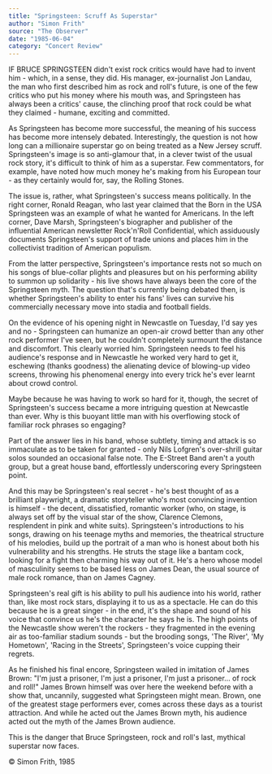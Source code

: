 ```yaml
---
title: "Springsteen: Scruff As Superstar"
author: "Simon Frith"
source: "The Observer"
date: "1985-06-04"
category: "Concert Review"
---
```


IF BRUCE SPRINGSTEEN didn't exist rock critics would have had to invent him - which, in a sense, they did. His manager, ex-journalist Jon Landau, the man who first described him as rock and roll's future, is one of the few critics who put his money where his mouth was, and Springsteen has always been a critics' cause, the clinching proof that rock could be what they claimed - humane, exciting and committed.

As Springsteen has become more successful, the meaning of his success has become more intensely debated. Interestingly, the question is not how long can a millionaire superstar go on being treated as a New Jersey scruff. Springsteen's image is so anti-glamour that, in a clever twist of the usual rock story, it's difficult to think of him as a superstar. Few commentators, for example, have noted how much money he's making from his European tour - as they certainly would for, say, the Rolling Stones.

The issue is, rather, what Springsteen's success means politically. In the right corner, Ronald Reagan, who last year claimed that the Born in the USA Springsteen was an example of what he wanted for Americans. In the left corner, Dave Marsh, Springsteen's biographer and publisher of the influential American newsletter Rock'n'Roll Confidential, which assiduously documents Springsteen's support of trade unions and places him in the collectivist tradition of American populism.

From the latter perspective, Springsteen's importance rests not so much on his songs of blue-collar plights and pleasures but on his performing ability to summon up solidarity - his live shows have always been the core of the Springsteen myth. The question that's currently being debated then, is whether Springsteen's ability to enter his fans' lives can survive his commercially necessary move into stadia and football fields.

On the evidence of his opening night in Newcastle on Tuesday, I'd say yes and no - Springsteen can humanize an open-air crowd better than any other rock performer I've seen, but he couldn't completely surmount the distance and discomfort. This clearly worried him. Springsteen needs to feel his audience's response and in Newcastle he worked very hard to get it, eschewing (thanks goodness) the alienating device of blowing-up video screens, throwing his phenomenal energy into every trick he's ever learnt about crowd control.

Maybe because he was having to work so hard for it, though, the secret of Springsteen's success became a more intriguing question at Newcastle than ever. Why is this buoyant little man with his overflowing stock of familiar rock phrases so engaging?

Part of the answer lies in his band, whose subtlety, timing and attack is so immaculate as to be taken for granted - only Nils Lofgren's over-shrill guitar solos sounded an occasional false note. The E-Street Band aren't a youth group, but a great house band, effortlessly underscoring every Springsteen point.

And this may be Springsteen's real secret - he's best thought of as a brilliant playwright, a dramatic storyteller who's most convincing invention is himself - the decent, dissatisfied, romantic worker (who, on stage, is always set off by the visual star of the show, Clarence Clemons, resplendent in pink and white suits). Springsteen's introductions to his songs, drawing on his teenage myths and memories, the theatrical structure of his melodies, build up the portrait of a man who is honest about both his vulnerability and his strengths. He struts the stage like a bantam cock, looking for a fight then charming his way out of it. He's a hero whose model of masculinity seems to be based less on James Dean, the usual source of male rock romance, than on James Cagney.

Springsteen's real gift is his ability to pull his audience into his world, rather than, like most rock stars, displaying it to us as a spectacle. He can do this because he is a great singer - in the end, it's the shape and sound of his voice that convince us he's the character he says he is. The high points of the Newcastle show weren't the rockers - they fragmented in the evening air as too-familiar stadium sounds - but the brooding songs, 'The River', 'My Hometown', 'Racing in the Streets', Springsteen's voice cupping their regrets.

As he finished his final encore, Springsteen wailed in imitation of James Brown: "I'm just a prisoner, I'm just a prisoner, I'm just a prisoner... of rock and roll!" James Brown himself was over here the weekend before with a show that, uncannily, suggested what Springsteen might mean. Brown, one of the greatest stage performers ever, comes across these days as a tourist attraction. And while he acted out the James Brown myth, his audience acted out the myth of the James Brown audience.

This is the danger that Bruce Springsteen, rock and roll's last, mythical superstar now faces.

© Simon Frith, 1985